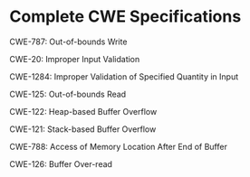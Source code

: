 

# Complete CWE Specifications

CWE-787: Out-of-bounds Write

CWE-20: Improper Input Validation

CWE-1284: Improper Validation of Specified Quantity in Input

CWE-125: Out-of-bounds Read

CWE-122: Heap-based Buffer Overflow

CWE-121: Stack-based Buffer Overflow

CWE-788: Access of Memory Location After End of Buffer

CWE-126: Buffer Over-read
